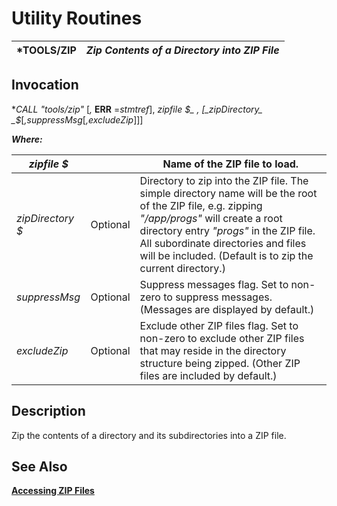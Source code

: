 # Utility Routines

***TOOLS/ZIP** |  **_Zip Contents of a Directory into ZIP File_**  
---|---  
  
## Invocation

**CALL "*tools/zip"** [_,_ **ERR** =_stmtref_], _zipfile_ _$_ , [_zipDirectory_ _$_[_,suppressMsg_[_,excludeZip_]]]

**_Where:_**

_zipfile_ _$_ |  |  Name of the ZIP file to load.  
---|---|---  
_zipDirectory_ _$_ |  Optional |  Directory to zip into the ZIP file. The simple directory name will be the root of the ZIP file, e.g. zipping _"/app/progs"_ will create a root directory entry _"progs"_ in the ZIP file. All subordinate directories and files will be included. (Default is to zip the current directory.)  
_suppressMsg_ |  Optional |  Suppress messages flag. Set to non-zero to suppress messages. (Messages are displayed by default.)  
_excludeZip_ |  Optional |  Exclude other ZIP files flag. Set to non-zero to exclude other ZIP files that may reside in the directory structure being zipped. (Other ZIP files are included by default.)  
  
## Description

Zip the contents of a directory and its subdirectories into a ZIP file.

## See Also

**[Accessing ZIP Files](../PxPlus%20User%20Guide/File%20Handling/Processing%20Data%20Files/Accessing%20ZIP%20Files.md)**
